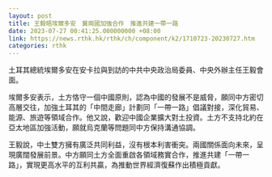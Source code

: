 ```yaml
---
layout: post
title: 王毅晤埃爾多安　冀兩國加強合作　推進共建一帶一路
date: 2023-07-27 00:41:25.000000000 +08:00
link: https://news.rthk.hk/rthk/ch/component/k2/1710723-20230727.htm
categories: rthk
---
```


土耳其總統埃爾多安在安卡拉與到訪的中共中央政治局委員、中央外辦主任王毅會面。

埃爾多安表示，土方恪守一個中國原則，認為中國的發展不是威脅，願同中方密切高層交往，加強土耳其的「中間走廊」計劃同「一帶一路」倡議對接，深化貿易、能源、旅遊等領域合作。他又說，歡迎中國企業擴大對土投資。土方不支持北約在亞太地區加強活動，願就烏克蘭等問題同中方保持溝通協調。

王毅說，中土雙方擁有廣泛共同利益，沒有根本利害衝突。兩國關係面向未來，呈現廣闊發展前景。中方願同土方全面重啟各領域務實合作，推進共建「一帶一路」，實現更高水平的互利共贏，為推動世界經濟復蘇作出積極貢獻。
